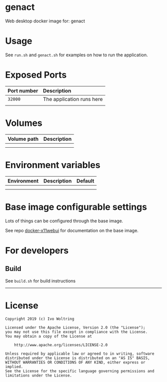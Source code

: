 # genact

Web desktop docker image for: genact

# Usage

See `run.sh` and `genact.sh` for examples on how to run the application.

# Exposed Ports

| Port number| Description                                                       |
| :----------| :-----------------------------------------------------------------|
| `32000`    | The application runs here                                         |
|            | |

# Volumes

| Volume path          | Description                                             |
| :--------------------| :-------------------------------------------------------|
| | |
| | |

# Environment variables

| Environment | Description                                        |  Default   |
| :-----------| :--------------------------------------------------|:-----------|
| | | |
| | | |

# Base image configurable settings

Lots of things can be configured through the base image.

See repo [docker-x11webui](https://github.com/IvoNet/docker-x11webui/blob/master/README.md)
for documentation on the base image.

# For developers

## Build

See `build.sh` for build instructions

---
# License

    Copyright 2019 (c) Ivo Woltring

    Licensed under the Apache License, Version 2.0 (the "License");
    you may not use this file except in compliance with the License.
    You may obtain a copy of the License at

        http://www.apache.org/licenses/LICENSE-2.0

    Unless required by applicable law or agreed to in writing, software
    distributed under the License is distributed on an "AS IS" BASIS,
    WITHOUT WARRANTIES OR CONDITIONS OF ANY KIND, either express or implied.
    See the License for the specific language governing permissions and
    limitations under the License.

